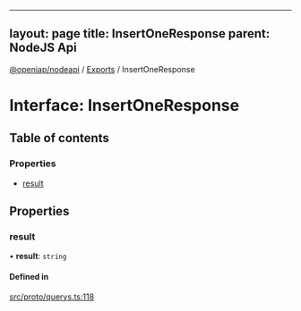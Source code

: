 
---
layout: page
title: InsertOneResponse
parent: NodeJS Api
---
[@openiap/nodeapi](../README.md) / [Exports](../modules.md) / InsertOneResponse

# Interface: InsertOneResponse

## Table of contents

### Properties

- [result](InsertOneResponse.md#result)

## Properties

### result

• **result**: `string`

#### Defined in

[src/proto/querys.ts:118](https://github.com/openiap/nodeapi/blob/a6b5438/src/proto/querys.ts#L118)
